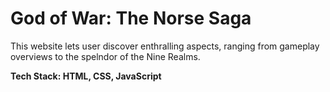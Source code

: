 # God of War: The Norse Saga

This website lets user discover enthralling aspects, ranging from gameplay overviews to the spelndor of the Nine Realms.

**Tech Stack: HTML, CSS, JavaScript**

